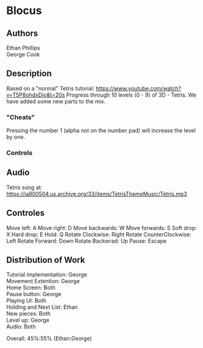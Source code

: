 # Blocus

## Authors

Ethan Phillips    
George Cook    

## Description

Based on a "normal" Tetris tutorial: https://www.youtube.com/watch?v=T5P8ohdxDjo&t=20s 
Progress through 10 levels (0 - 9) of 3D - Tetris. We have added some new parts to the mix.

### "Cheats"

Pressing the number 1 (alpha not on the number pad) will increase the level by one.   

### Controls

## Audio

Tetris song at: https://ia800504.us.archive.org/33/items/TetrisThemeMusic/Tetris.mp3    

## Controles

Move left: A
Move right: D
Move backwards: W
Move forwards: S
Soft drop: X
Hard drop: E
Hold: Q
Rotate Clockwise: Right
Rotate CounterClockwise: Left
Rotate Forward: Down
Rotate Backwrad: Up
Pause: Escape

## Distribution of Work

Tutorial implementation: George    
Movement Extention: George   
Home Screen: Both    
Pause button: George   
Playing UI: Both    
Holding and Next List: Ethan    
New pieces: Both   
Level up: George   
Audio: Both   

Overall: 45%:55% (Ethan:George)   
